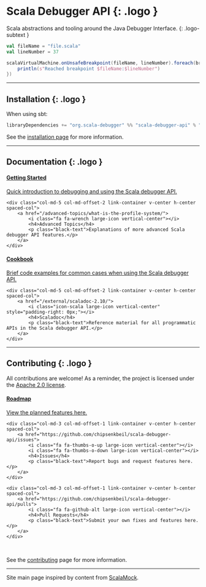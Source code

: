 # Scala Debugger API {: .logo }

Scala abstractions and tooling around the Java Debugger Interface.
{: .logo-subtext }

```scala
val fileName = "file.scala"
val lineNumber = 37

scalaVirtualMachine.onUnsafeBreakpoint(fileName, lineNumber).foreach(breakpointEvent => {
    println(s"Reached breakpoint $fileName:$lineNumber")
})
```

---

## <i class="fa fa-laptop large-icon vertical-center"></i> Installation {: .logo }

When using sbt:

```scala
libraryDependencies += "org.scala-debugger" %% "scala-debugger-api" % "1.0.0"
```

See the [installation page][installation] for more information.

---

## <i class="fa fa-gears large-icon vertical-center"></i> Documentation {: .logo }

<div class="row flex-container flex-container-center">
    <div class="col-md-5 link-container v-center h-center spaced-col">
        <a href="/getting-started/what-is-a-debugger/">
            <i class="fa fa-play-circle-o large-icon vertical-center"></i>
            <h4>Getting Started</h4>
            <p class="black-text">Quick introduction to debugging and using the Scala debugger API.</p>
        </a>
    </div>

    <div class="col-md-5 col-md-offset-2 link-container v-center h-center spaced-col">
        <a href="/advanced-topics/what-is-the-profile-system/">
            <i class="fa fa-wrench large-icon vertical-center"></i>
            <h4>Advanced Topics</h4>
            <p class="black-text">Explanations of more advanced Scala debugger API features.</p>
        </a>
    </div>
</div>

<div class="row flex-container flex-container-center">
    <div class="col-md-5 link-container v-center h-center spaced-col">
        <a href="/cookbook/creating-a-launching-debugger/">
            <i class="fa fa-book large-icon vertical-center"></i>
            <h4>Cookbook</h4>
            <p class="black-text">Brief code examples for common cases when using the Scala debugger API.</p>
        </a>
    </div>

    <div class="col-md-5 col-md-offset-2 link-container v-center h-center spaced-col">
        <a href="/external/scaladoc-2.10/">
            <i class="icon-scala large-icon vertical-center" style="padding-right: 0px;"></i>
            <h4>Scaladoc</h4>
            <p class="black-text">Reference material for all programmatic APIs in the Scala debugger API.</p>
        </a>
    </div>
</div>

---

## <i class="fa fa-group large-icon vertical-center"></i> Contributing {: .logo }

All contributions are welcome! As a reminder, the project is licensed under the
[Apache 2.0 license][license].

<div class="row flex-container flex-container-center">
    <div class="col-md-3 link-container v-center h-center spaced-col">
        <a href="/about/roadmap/">
            <i class="fa fa-road large-icon vertical-center"></i>
            <h4>Roadmap</h4>
            <p class="black-text">View the planned features here.</p>
        </a>
    </div>

    <div class="col-md-3 col-md-offset-1 link-container v-center h-center spaced-col">
        <a href="https://github.com/chipsenkbeil/scala-debugger-api/issues">
            <i class="fa fa-thumbs-o-up large-icon vertical-center"></i>
            <i class="fa fa-thumbs-o-down large-icon vertical-center"></i>
            <h4>Issues</h4>
            <p class="black-text">Report bugs and request features here.</p>
        </a>
    </div>

    <div class="col-md-3 col-md-offset-1 link-container v-center h-center spaced-col">
        <a href="https://github.com/chipsenkbeil/scala-debugger-api/pulls">
            <i class="fa fa-github-alt large-icon vertical-center"></i>
            <h4>Pull Requests</h4>
            <p class="black-text">Submit your own fixes and features here.</p>
        </a>
    </div>
</div>

<br />

See the [contributing][contributing] page for more information.

---

<div class="h-center">
    Site main page inspired by content from <a href="http://scalamock.org">ScalaMock</a>.
</div>

[installation]: /getting-started/installation/
[license]: https://www.apache.org/licenses/LICENSE-2.0
[contributing]: /about/contributing/


